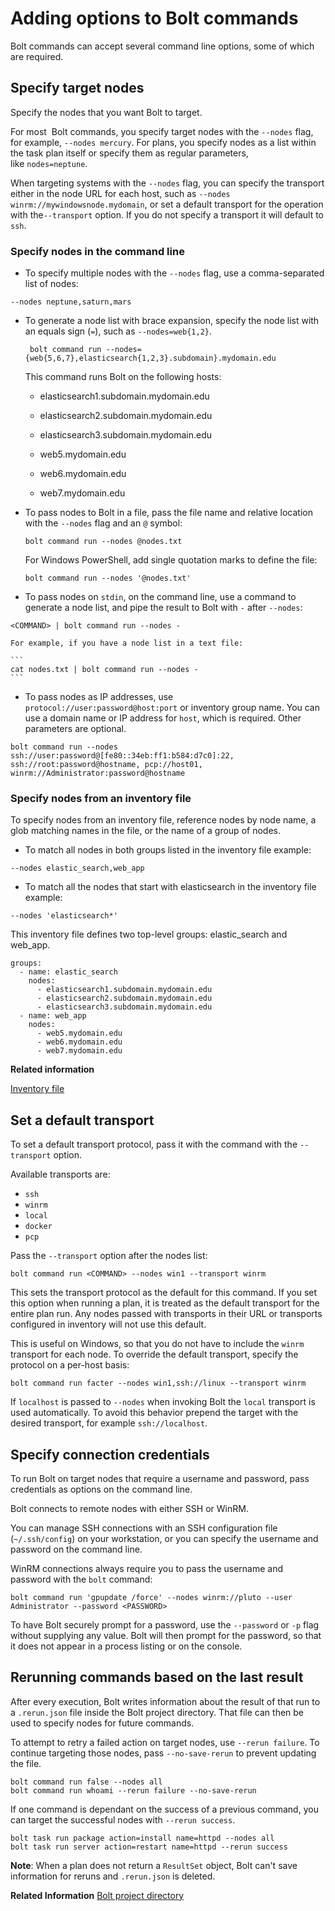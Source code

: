 # Adding options to Bolt commands

Bolt commands can accept several command line options, some of which are required.

## Specify target nodes

Specify the nodes that you want Bolt to target.

For most  Bolt commands, you specify target nodes with the `--nodes` flag, for example, `--nodes mercury`. For plans, you specify nodes as a list within the task plan itself or specify them as regular parameters, like `nodes=neptune`.

When targeting systems with the `--nodes` flag, you can specify the transport either in the node URL for each host, such as `--nodes winrm://mywindowsnode.mydomain`, or set a default transport for the operation with the`--transport` option. If you do not specify a transport it will default to `ssh`.

### Specify nodes in the command line

-   To specify multiple nodes with the `--nodes` flag, use a comma-separated list of nodes:

```
--nodes neptune,saturn,mars
```

-   To generate a node list with brace expansion, specify the node list with an equals sign \(`=`\), such as `--nodes=web{1,2}`.

    ```
     bolt command run --nodes={web{5,6,7},elasticsearch{1,2,3}.subdomain}.mydomain.edu
    ```

    This command runs Bolt on the following hosts:

    -   elasticsearch1.subdomain.mydomain.edu

    -   elasticsearch2.subdomain.mydomain.edu

    -   elasticsearch3.subdomain.mydomain.edu

    -   web5.mydomain.edu

    -   web6.mydomain.edu

    -   web7.mydomain.edu

-   To pass nodes to Bolt in a file, pass the file name and relative location with the `--nodes` flag and an `@` symbol:

    ```
    bolt command run --nodes @nodes.txt
    ```

    For Windows PowerShell, add single quotation marks to define the file:

    ```
    bolt command run --nodes '@nodes.txt'
    ```

-   To pass nodes on `stdin`, on the command line, use a command to generate a node list, and pipe the result to Bolt with `-` after `--nodes`:

```
<COMMAND> | bolt command run --nodes -
```

    For example, if you have a node list in a text file:

    ```
    cat nodes.txt | bolt command run --nodes -
    ```

-   To pass nodes as IP addresses, use `protocol://user:password@host:port` or inventory group name. You can use a domain name or IP address for `host`, which is required. Other parameters are optional.

```
bolt command run --nodes ssh://user:password@[fe80::34eb:ff1:b584:d7c0]:22,
ssh://root:password@hostname, pcp://host01, winrm://Administrator:password@hostname
```


### Specify nodes from an inventory file

To specify nodes from an inventory file, reference nodes by node name, a glob matching names in the file, or the name of a group of nodes.

-   To match all nodes in both groups listed in the inventory file example:

```
--nodes elastic_search,web_app
```

-   To match all the nodes that start with elasticsearch in the inventory file example:

```
--nodes 'elasticsearch*'
```


This inventory file defines two top-level groups: elastic\_search and web\_app.

```
groups:
  - name: elastic_search
    nodes:
      - elasticsearch1.subdomain.mydomain.edu
      - elasticsearch2.subdomain.mydomain.edu
      - elasticsearch3.subdomain.mydomain.edu
  - name: web_app
    nodes:
      - web5.mydomain.edu
      - web6.mydomain.edu
      - web7.mydomain.edu
```

**Related information**


[Inventory file](inventory_file.md)


## Set a default transport

To set a default transport protocol, pass it with the command with the `--transport` option.

Available transports are:
- `ssh`
- `winrm`
- `local`
- `docker`
- `pcp`

Pass the `--transport` option after the nodes list:

```
bolt command run <COMMAND> --nodes win1 --transport winrm
```

This sets the transport protocol as the default for this command. If you set this option when running a plan, it is treated as the default transport for the entire plan run. Any nodes passed with transports in their URL or transports configured in inventory will not use this default.

This is useful on Windows, so that you do not have to include the `winrm` transport for each node. To override the default transport, specify the protocol on a per-host basis:

```
bolt command run facter --nodes win1,ssh://linux --transport winrm
```

If `localhost` is passed to `--nodes` when invoking Bolt the `local` transport is used automatically. To avoid this behavior prepend the target with the desired transport, for example `ssh://localhost`.

## Specify connection credentials

To run Bolt on target nodes that require a username and password, pass credentials as options on the command line.

Bolt connects to remote nodes with either SSH or WinRM.

You can manage SSH connections with an SSH configuration file \(`~/.ssh/config`\) on your workstation, or you can specify the username and password on the command line.

WinRM connections always require you to pass the username and password with the `bolt` command:

```
bolt command run 'gpupdate /force' --nodes winrm://pluto --user Administrator --password <PASSWORD>
```

To have Bolt securely prompt for a password, use the `--password` or `-p` flag without supplying any value. Bolt will then prompt for the password, so that it does not appear in a process listing or on the console. 

## Rerunning commands based on the last result

After every execution, Bolt writes information about the result of that run
to a `.rerun.json` file inside the Bolt project
directory. That file can then be used to
specify nodes for future commands.

To attempt to retry a failed action on target nodes, use `--rerun failure`. To continue targeting those nodes,
pass `--no-save-rerun` to prevent updating the file.

```
bolt command run false --nodes all
bolt command run whoami --rerun failure --no-save-rerun
```

If one command is dependant on the success of a previous command, you can target
the successful nodes with `--rerun success`.

```
bolt task run package action=install name=httpd --nodes all
bolt task run server action=restart name=httpd --rerun success
```

**Note**: When a plan does not return a `ResultSet` object, Bolt can't save
information for reruns and `.rerun.json` is deleted.

**Related Information**
[Bolt project directory](./bolt_project_directory.md)
